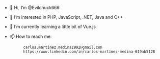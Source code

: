 - 👋 Hi, I’m @Evilchuck666
- 👀 I’m interested in PHP, JavaScript, .NET, Java and C++
- 🌱 I’m currently learning a little bit of Vue.js
- 📫 How to reach me:

            carlos.martinez.medina1992@gmail.com
            https://www.linkedin.com/in/carlos-martínez-medina-619ab5128
